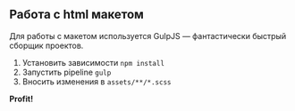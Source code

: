 ## Работа с html макетом

Для работы с макетом используется GulpJS — фантастически быстрый сборщик проектов.

1. Установить зависимости `npm install`
2. Запустить pipeline `gulp`
3. Вносить изменения в `assets/**/*.scss`

**Profit!**
